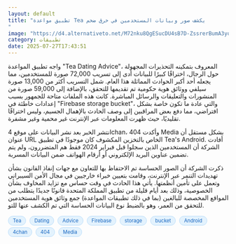 ```yaml
---
layout: default
title: "تطبيق مواعدة Tea يكشف صور وبيانات المستخدمين في خرق ضخم
"
image: "https://d4.alternativeto.net/M72nku8QgESucDU4sB7D-ZssrerBumA3yoQ_Niq02QU/rs:fill:1520:760:0/g:ce:0:0/YWJzOi8vZGlzdC9jb250ZW50LzE3NTM2MzkyMzMxNDQucG5n.png"
category: تطبيقات
date: 2025-07-27T17:43:51
---
```


واجه تطبيق المواعدة "Tea Dating Advice"، المعروف بتمكينه التحذيرات المجهولة حول الرجال، اختراقًا كبيرًا للبيانات أدى إلى تسريب 72,000 صورة للمستخدمين، مما يجعله أحد أكبر الحوادث المماثلة هذا العام. شمل التسريب أكثر من 13,000 صورة سيلفي ووثائق هوية حكومية تم تقديمها للتحقق، بالإضافة إلى 59,000 صورة من المنشورات والتعليقات والرسائل المباشرة. كانت هذه الملفات متاحة للجمهور بسبب إعدادات خاطئة في "Firebase storage bucket"، والتي عادة ما تكون خاصة بشكل افتراضي، مما دفع بعض المراقبين إلى وصف الحادث بالإهمال الجسيم، وليس اختراقًا تقليديًا، حيث ظهرت المعلومات عبر الإنترنت غير محمية وغير مشفرة.

انتشر الخبر بعد نشر البيانات على موقع 4chan، وأكدت 404 Media بشكل مستقل أن عنوان URL الخاص بالتخزين المكشوف كان موجودًا في تطبيق Tea's Android. أفادت الشركة أن المستخدمين الذين سجلوا قبل فبراير 2024 فقط هم المتضررون، ولم يتم تضمين عناوين البريد الإلكتروني أو أرقام الهواتف ضمن البيانات المسربة.

ذكرت الشركة أن الصور الحساسة تم الاحتفاظ بها للتعاون مع جهات إنفاذ القانون بشأن تهديدات التنمر عبر الإنترنت، وقامت بتعيين خبراء خارجيين في مجال الأمن السيبراني وتعمل على تأمين أنظمتها. يأتي هذا الحادث في وقت حساس مع تزايد المخاوف بشأن الخصوصية، وذلك بعد أيام قليلة من تطبيق المملكة المتحدة قانونًا جديدًا يتطلب من المواقع المخصصة للبالغين (بما في ذلك تطبيقات المواعدة) جمع وثائق هوية المستخدمين للتحقق من العمر، وهو بالضبط نوع البيانات الحساسة التي تم الكشف عنها للتو.

<div style="margin-top:2px; margin-bottom:2px;"><a href="https://bidjadraft.github.io/?query=Tea" style="background:#e3f2fd; color:#1565c0; font-size:80%; border-radius:12px; padding:3px 10px; margin:2px 4px 2px 0; display:inline-block; border:1px solid #bbdefb; text-decoration:none;">Tea</a> <a href="https://bidjadraft.github.io/?query=Dating" style="background:#e3f2fd; color:#1565c0; font-size:80%; border-radius:12px; padding:3px 10px; margin:2px 4px 2px 0; display:inline-block; border:1px solid #bbdefb; text-decoration:none;">Dating</a> <a href="https://bidjadraft.github.io/?query=Advice" style="background:#e3f2fd; color:#1565c0; font-size:80%; border-radius:12px; padding:3px 10px; margin:2px 4px 2px 0; display:inline-block; border:1px solid #bbdefb; text-decoration:none;">Advice</a> <a href="https://bidjadraft.github.io/?query=Firebase" style="background:#e3f2fd; color:#1565c0; font-size:80%; border-radius:12px; padding:3px 10px; margin:2px 4px 2px 0; display:inline-block; border:1px solid #bbdefb; text-decoration:none;">Firebase</a> <a href="https://bidjadraft.github.io/?query=storage" style="background:#e3f2fd; color:#1565c0; font-size:80%; border-radius:12px; padding:3px 10px; margin:2px 4px 2px 0; display:inline-block; border:1px solid #bbdefb; text-decoration:none;">storage</a> <a href="https://bidjadraft.github.io/?query=bucket" style="background:#e3f2fd; color:#1565c0; font-size:80%; border-radius:12px; padding:3px 10px; margin:2px 4px 2px 0; display:inline-block; border:1px solid #bbdefb; text-decoration:none;">bucket</a> <a href="https://bidjadraft.github.io/?query=Android" style="background:#e3f2fd; color:#1565c0; font-size:80%; border-radius:12px; padding:3px 10px; margin:2px 4px 2px 0; display:inline-block; border:1px solid #bbdefb; text-decoration:none;">Android</a> <a href="https://bidjadraft.github.io/?query=4chan" style="background:#e3f2fd; color:#1565c0; font-size:80%; border-radius:12px; padding:3px 10px; margin:2px 4px 2px 0; display:inline-block; border:1px solid #bbdefb; text-decoration:none;">4chan</a> <a href="https://bidjadraft.github.io/?query=404" style="background:#e3f2fd; color:#1565c0; font-size:80%; border-radius:12px; padding:3px 10px; margin:2px 4px 2px 0; display:inline-block; border:1px solid #bbdefb; text-decoration:none;">404</a> <a href="https://bidjadraft.github.io/?query=Media" style="background:#e3f2fd; color:#1565c0; font-size:80%; border-radius:12px; padding:3px 10px; margin:2px 4px 2px 0; display:inline-block; border:1px solid #bbdefb; text-decoration:none;">Media</a></div><br><br>
